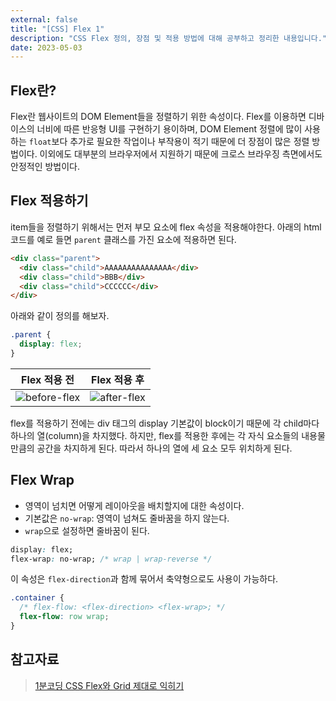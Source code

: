 ```yaml
---
external: false
title: "[CSS] Flex 1"
description: "CSS Flex 정의, 장점 및 적용 방법에 대해 공부하고 정리한 내용입니다."
date: 2023-05-03
---
```


## Flex란?

Flex란 웹사이트의 DOM Element들을 정렬하기 위한 속성이다. Flex를 이용하면 디바이스의 너비에 따른 반응형 UI를 구현하기 용이하며, DOM Element 정렬에 많이 사용하는 `float`보다 추가로 필요한 작업이나 부작용이 적기 때문에 더 장점이 많은 정렬 방법이다. 이외에도 대부분의 브라우저에서 지원하기 때문에 크로스 브라우징 측면에서도 안정적인 방법이다.

## Flex 적용하기

item들을 정렬하기 위해서는 먼저 부모 요소에 flex 속성을 적용해야한다. 아래의 html코드를 예로 들면 `parent` 클래스를 가진 요소에 적용하면 된다.

```html
<div class="parent">
  <div class="child">AAAAAAAAAAAAAAA</div>
  <div class="child">BBB</div>
  <div class="child">CCCCCC</div>
</div>
```

아래와 같이 정의를 해보자.

```css
.parent {
  display: flex;
}
```

|                 Flex 적용 전                 |                Flex 적용 후                |
| :------------------------------------------: | :----------------------------------------: |
| ![before-flex](/images/tech/before-flex.png) | ![after-flex](/images/tech/after-flex.png) |

flex를 적용하기 전에는 div 태그의 display 기본값이 block이기 때문에 각 child마다 하나의 열(column)을 차지했다. 하지만, flex를 적용한 후에는 각 자식 요소들의 내용물 만큼의 공간을 차지하게 된다. 따라서 하나의 열에 세 요소 모두 위치하게 된다.

## Flex Wrap

- 영역이 넘치면 어떻게 레이아웃을 배치할지에 대한 속성이다.
- 기본값은 `no-wrap`: 영역이 넘쳐도 줄바꿈을 하지 않는다.
- `wrap`으로 설정하면 줄바꿈이 된다.

```css
display: flex;
flex-wrap: no-wrap; /* wrap | wrap-reverse */
```

이 속성은 `flex-direction`과 함께 묶어서 축약형으로도 사용이 가능하다.

```css
.container {
  /* flex-flow: <flex-direction> <flex-wrap>; */
  flex-flow: row wrap;
}
```

## 참고자료

> [1분코딩 CSS Flex와 Grid 제대로 익히기](https://www.inflearn.com/course/css-flex-grid-%EC%A0%9C%EB%8C%80%EB%A1%9C-%EC%9D%B5%ED%9E%88%EA%B8%B0/dashboard)
